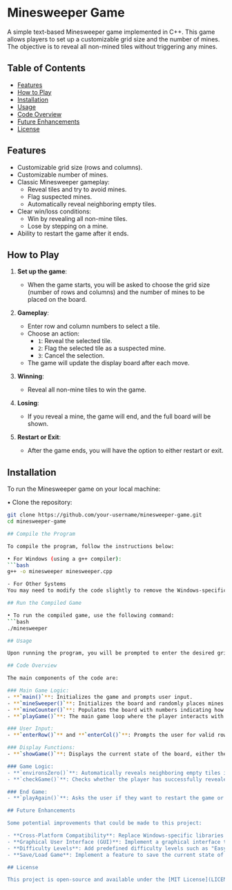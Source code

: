 # Minesweeper Game

A simple text-based Minesweeper game implemented in C++. This game allows players to set up a customizable grid size and the number of mines. The objective is to reveal all non-mined tiles without triggering any mines.

## Table of Contents
- [Features](#features)
- [How to Play](#how-to-play)
- [Installation](#installation)
- [Usage](#usage)
- [Code Overview](#code-overview)
- [Future Enhancements](#future-enhancements)
- [License](#license)

## Features

- Customizable grid size (rows and columns).
- Customizable number of mines.
- Classic Minesweeper gameplay:
  - Reveal tiles and try to avoid mines.
  - Flag suspected mines.
  - Automatically reveal neighboring empty tiles.
- Clear win/loss conditions:
  - Win by revealing all non-mine tiles.
  - Lose by stepping on a mine.
- Ability to restart the game after it ends.

## How to Play

1. **Set up the game**:
   - When the game starts, you will be asked to choose the grid size (number of rows and columns) and the number of mines to be placed on the board.
   
2. **Gameplay**:
   - Enter row and column numbers to select a tile.
   - Choose an action:
     - `1`: Reveal the selected tile.
     - `2`: Flag the selected tile as a suspected mine.
     - `3`: Cancel the selection.
   - The game will update the display board after each move.
   
3. **Winning**:
   - Reveal all non-mine tiles to win the game.
   
4. **Losing**:
   - If you reveal a mine, the game will end, and the full board will be shown.

5. **Restart or Exit**:
   - After the game ends, you will have the option to either restart or exit.

## Installation

To run the Minesweeper game on your local machine:

• Clone the repository:
   ```bash
   git clone https://github.com/your-username/minesweeper-game.git
   cd minesweeper-game

## Compile the Program

To compile the program, follow the instructions below:

• For Windows (using a g++ compiler):
   ```bash
   g++ -o minesweeper minesweeper.cpp

- For Other Systems
You may need to modify the code slightly to remove the Windows-specific libraries like windows.h.

## Run the Compiled Game

• To run the compiled game, use the following command:
   ```bash
   ./minesweeper

## Usage

Upon running the program, you will be prompted to enter the desired grid size (rows and columns) and the number of mines. Use the command line to interact with the game by entering the row and column of the tile you want to reveal or flag. Follow the game instructions to reveal tiles, flag suspected mines, and try to avoid stepping on a mine!

## Code Overview

The main components of the code are:

### Main Game Logic:
- **`main()`**: Initializes the game and prompts user input.
- **`mineSweeper()`**: Initializes the board and randomly places mines.
- **`mineCounter()`**: Populates the board with numbers indicating how many mines are nearby each tile.
- **`playGame()`**: The main game loop where the player interacts with the board.

### User Input:
- **`enterRow()`** and **`enterCol()`**: Prompts the user for valid row and column inputs.

### Display Functions:
- **`showGame()`**: Displays the current state of the board, either the player's view or the full game board.

### Game Logic:
- **`environsZero()`**: Automatically reveals neighboring empty tiles if the player uncovers a tile with no adjacent mines.
- **`checkGame()`**: Checks whether the player has successfully revealed all non-mine tiles.

### End Game:
- **`playAgain()`**: Asks the user if they want to restart the game or exit.

## Future Enhancements

Some potential improvements that could be made to this project:

- **Cross-Platform Compatibility**: Replace Windows-specific libraries like `windows.h` and `system("cls")` with more portable alternatives.
- **Graphical User Interface (GUI)**: Implement a graphical interface to replace the current text-based interaction.
- **Difficulty Levels**: Add predefined difficulty levels such as "Easy", "Medium", and "Hard".
- **Save/Load Game**: Implement a feature to save the current state of the game and load it later.

## License

This project is open-source and available under the [MIT License](LICENSE).

